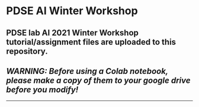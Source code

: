 # PDSE AI Winter Workshop

PDSE lab AI 2021 Winter Workshop tutorial/assignment files are uploaded to this repository.
---
## ***WARNING: Before using a Colab notebook, please make a copy of them to your google drive before you modify!***
---
